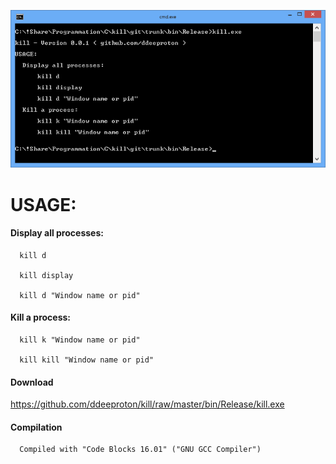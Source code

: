 ![](preview.png)


# USAGE:

  #### Display all processes:

      kill d

      kill display

      kill d "Window name or pid"

  #### Kill a process:

      kill k "Window name or pid"
	  
      kill kill "Window name or pid"

  #### Download 

https://github.com/ddeeproton/kill/raw/master/bin/Release/kill.exe

  #### Compilation

      Compiled with "Code Blocks 16.01" ("GNU GCC Compiler")